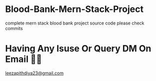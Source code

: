 # Blood-Bank-Mern-Stack-Project
complete mern stack blood bank project source code please check commits

# Having Any Isuse Or Query DM On Email 🤷‍♀️
leezapithdiya23@gmail.com



